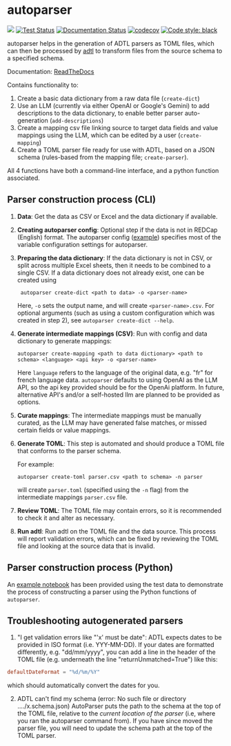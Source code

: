 # autoparser

[![](https://img.shields.io/badge/python-3.11+-blue.svg)](https://www.python.org/downloads/)
[![Test Status](https://github.com/globaldothealth/autoparser/actions/workflows/tests.yml/badge.svg)](https://github.com/globaldothealth/autoparser/actions/workflows/tests.yml)
[![Documentation Status](https://readthedocs.org/projects/insightboard/badge/?version=latest)](https://insightboard.readthedocs.io/en/latest/?badge=latest)
[![codecov](https://codecov.io/github/globaldothealth/autoparser/graph/badge.svg?token=Y1V6P2CA40)](https://codecov.io/github/globaldothealth/autoparser)
[![Code style: black](https://img.shields.io/badge/code%20style-black-000000.svg)](https://github.com/psf/black)

autoparser helps in the generation of ADTL parsers as
TOML files, which can then be processed by
[adtl](https://github.com/globaldothealth/adtl) to transform files from the
source schema to a specified schema.

Documentation: [ReadTheDocs](https://autoparser.readthedocs.io/en/latest)

Contains functionality to:
1. Create a basic data dictionary from a raw data file (`create-dict`)
2. Use an LLM (currently via either OpenAI or Google's Gemini) to add descriptions to the 
    data dictionary, to enable better parser auto-generation (`add-descriptions`)
3. Create a mapping csv file linking source to target data fields and value mappings 
    using the LLM, which can be edited by a user (`create-mapping`)
4. Create a TOML parser file ready for use with ADTL, based on a JSON schema
    (rules-based from the mapping file; `create-parser`).

All 4 functions have both a command-line interface, and a python function associated.

## Parser construction process (CLI)

1. **Data**: Get the data as CSV or Excel and the data dictionary if available.

2. **Creating autoparser config**: Optional step if the data is not in REDCap
   (English) format. The autoparser config ([example](src/autoparser/config/redcap-en.toml))
    specifies most of the variable configuration settings for autoparser.

3. **Preparing the data dictionary**: If the data dictionary is not in CSV, or
   split across multiple Excel sheets, then it needs to be combined to a single
   CSV. If a data dictionary does not already exist, one can be created using

   ```shell
    autoparser create-dict <path to data> -o <parser-name>
   ```

   Here, `-o` sets the output name, and will create
   `<parser-name>.csv`. For optional arguments (such as using a custom configuration
   which was created in step 2), see `autoparser create-dict --help`.

4. **Generate intermediate mappings (CSV)**: Run with config and data dictionary
   to generate mappings:

   ```shell
   autoparser create-mapping <path to data dictionary> <path to schema> <language> <api key> -o <parser-name>
   ```

   Here `language` refers to the language of the original data, e.g. "fr" for french 
   language data. `autoparser` defaults to using OpenAI as the LLM API, so the api key 
   provided should be for the OpenAi platform. In future, alternative API's and/or a 
   self-hosted llm are planned to be provided as options.

5. **Curate mappings**: The intermediate mappings must be manually curated, as
   the LLM may have generated false matches, or missed certain fields or value mappings.

6. **Generate TOML**: This step is automated and should produce a TOML file that
   conforms to the parser schema. 

   For example:

   ```shell
   autoparser create-toml parser.csv <path to schema> -n parser
   ```

   will create `parser.toml` (specified using the `-n` flag) from the
   intermediate mappings `parser.csv` file.

7. **Review TOML**: The TOML file may contain errors, so it is recommended to
   check it and alter as necessary.

8. **Run adtl**: Run adtl on the TOML file and the data source. This process
   will report validation errors, which can be fixed by reviewing the TOML file
   and looking at the source data that is invalid.

## Parser construction process (Python)

An [example notebook](example.ipynb) has been provided using the test data to demonstrate
the process of constructing a parser using the Python functions of `autoparser`.

## Troubleshooting autogenerated parsers

1. "I get validation errors like "'x' must be date":
ADTL expects dates to be provided in ISO format (i.e. YYY-MM-DD). If your dates are
formatted differently, e.g. "dd/mm/yyyy", you can add a line in the header
of the TOML file (e.g. underneath the line "returnUnmatched=True") like this:

```TOML
defaultDateFormat = "%d/%m/%Y"
```
which should automatically convert the dates for you.

2. ADTL can't find my schema (error: No such file or directory ..../x.schema.json)
AutoParser puts the path to the schema at the top of the TOML file, relative to the
*current location of the parser* (i.e, where you ran the autoparser command from).
If you have since moved the parser file, you will need to update the schema path at the
top of the TOML parser.
